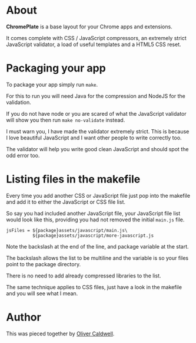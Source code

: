 # About

**ChromePlate** is a base layout for your Chrome apps and extensions.

It comes complete with CSS / JavaScript compressors, an extremely strict JavaScript validator, a load of useful templates and a HTML5 CSS reset.

# Packaging your app

To package your app simply run `make`.

For this to run you will need Java for the compression and NodeJS for the validation.

If you do not have node or you are scared of what the JavaScript validator will show you then run `make no-validate` instead.

I must warn you, I have made the validator extremely strict. This is because I love beautiful JavaScript and I want other people to write correctly too.

The validator will help you write good clean JavaScript and should spot the odd error too.

# Listing files in the makefile

Every time you add another CSS or JavaScript file just pop into the makefile and add it to either the JavaScript or CSS file list.

So say you had included another JavaScript file, your JavaScript file list would look like this, providing you had not removed the initial `main.js` file.

    jsFiles = ${package}assets/javascript/main.js\
              ${package}assets/javascript/more-javascript.js

Note the backslash at the end of the line, and package variable at the start.

The backslash allows the list to be multiline and the variable is so your files point to the package directory.

There is no need to add already compressed libraries to the list.

The same technique applies to CSS files, just have a look in the makefile and you will see what I mean.

# Author

This was pieced together by [Oliver Caldwell](http://olivercaldwell.co.uk/).